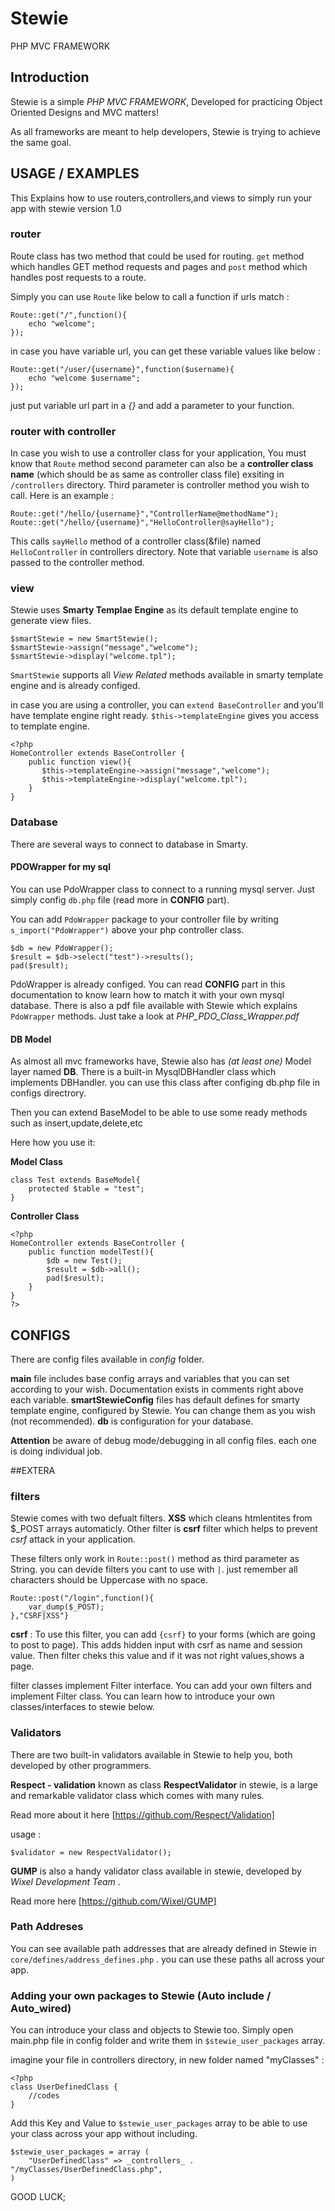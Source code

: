 # Stewie
PHP MVC FRAMEWORK

## Introduction
Stewie is a simple *PHP MVC FRAMEWORK*, Developed for practicing Object Oriented Designs and MVC matters!

As all frameworks are meant to help developers, Stewie is trying to achieve the same goal.

## USAGE / EXAMPLES

This Explains how to use routers,controllers,and views to simply run your app with stewie version 1.0

### router

Route class has two method that could be used for routing. `get` method which handles GET method requests and pages and `post` method which handles post requests to a route.


Simply you can use `Route` like below to call a function if urls match :

    Route::get("/",function(){
        echo "welcome";
    });

in case you have variable url, you can get these variable values like below :

    Route::get("/user/{username}",function($username){
        echo "welcome $username";
    });

just put variable url part in a *{}* and add a parameter to your function.

### router with controller

In case you wish to use a controller class for your application, You must know that `Route` method second parameter can also be a **controller class name** (which should be as same as controller class file) exsiting in ` /controllers ` directory. Third parameter is controller method you wish to call. Here is an example :

    Route::get("/hello/{username}","ControllerName@methodName");
    Route::get("/hello/{username}","HelloController@sayHello");

This calls `sayHello` method of a controller class(&file) named `HelloController` in controllers directory. Note that variable `username` is also passed to the controller method.

### view

Stewie uses **Smarty Templae Engine** as its default template engine to generate view files.

    $smartStewie = new SmartStewie();
    $smartStewie->assign("message","welcome");
    $smartStewie->display("welcome.tpl");

`SmartStewie` supports all *View Related* methods available in smarty template engine and is already configed.

in case you are using a controller, you can  `extend BaseController` and you'll have template engine right ready. `$this->templateEngine` gives you access to template engine.

    <?php
    HomeController extends BaseController {
        public function view(){
           $this->templateEngine->assign("message","welcome");
           $this->templateEngine->display("welcome.tpl"); 
        }
    }

### Database

There are several ways to connect to database in Smarty.

#### PDOWrapper for my sql

You can use PdoWrapper class to connect to a running mysql server. Just simply config `db.php` file (read more in **CONFIG** part).

You can add `PdoWrapper` package to your controller file by writing ` s_import("PdoWrapper") ` above your php controller class.

    $db = new PdoWrapper();
    $result = $db->select("test")->results();
    pad($result);

PdoWrapper is already configed. You can read **CONFIG** part in this documentation to know learn how to match it with your own mysql database. There is also a pdf file available with Stewie which explains `PdoWrapper` methods. Just take a look at *PHP_PDO_Class_Wrapper.pdf* 

#### DB Model

As almost all mvc frameworks have, Stewie also has *(at least one)* Model layer named **DB**. There is a built-in MysqlDBHandler class which implements DBHandler. you can use this class after configing db.php file in configs directrory.

Then you can extend BaseModel to be able to use some ready methods such as insert,update,delete,etc

Here how you use it:

**Model Class**

    class Test extends BaseModel{
        protected $table = "test";
    }


**Controller Class**

    <?php
    HomeController extends BaseController {
        public function modelTest(){
            $db = new Test();
            $result = $db->all();
            pad($result);
        }
    }
    ?>


## CONFIGS

There are config files available in *config* folder.

**main** file includes base config arrays and variables that you can set according to your wish. Documentation exists in comments right above each variable. **smartStewieConfig** files has default defines for smarty template engine, configured by Stewie. You can change them as you wish (not recommended). **db** is configuration for your database.


**Attention**
be aware of debug mode/debugging in all config files. each one is doing individual job. 


##EXTERA

### filters

Stewie comes with two defualt filters. **XSS** which cleans htmlentites from $_POST arrays automaticly. Other filter is **csrf**
filter which helps to prevent *csrf* attack in your application.

These filters only work in ` Route::post() ` method as third parameter as String. you can devide filters you cant to use with ` | `. just remember all characters should be Uppercase with no space.

    Route::post("/login",function(){
        var_dump($_POST);
    },"CSRF|XSS"}

**csrf** : To use this filter, you can add ` {csrf} ` to your forms (which are going to post to page). This adds hidden input with csrf as name and session value. Then filter cheks this value and if it was not right values,shows a page.

filter classes implement Filter interface. You can add your own filters and implement Filter class. You can learn how to introduce your own classes/interfaces to stewie below.

### Validators

There are two built-in validators available in Stewie to help you, both developed by other programmers.

**Respect - validation** known as class  **RespectValidator** in stewie, is a large and remarkable validator class which comes with many rules.

Read more about it here [https://github.com/Respect/Validation]

usage :

    $validator = new RespectValidator();
    
**GUMP** is also a handy validator class available in stewie, developed by *Wixel Development Team* .

Read more here [https://github.com/Wixel/GUMP]

### Path Addreses

You can see available path addresses that are already defined in Stewie in `core/defines/address_defines.php` . you can use these paths all across your app.

### Adding your own packages to Stewie (Auto include / Auto_wired)

You can introduce your class and objects to Stewie too. Simply open main.php file in config folder and write them in `$stewie_user_packages` array.

imagine your file in controllers directory, in new folder named "myClasses" :

    <?php
    class UserDefinedClass {
        //codes
    }
    
Add this Key and Value to `$stewie_user_packages` array to be able to use your class across your app without including.

    $stewie_user_packages = array (
        "UserDefinedClass" => _controllers_ . "/myClasses/UserDefinedClass.php",
    )
    

GOOD LUCK;
